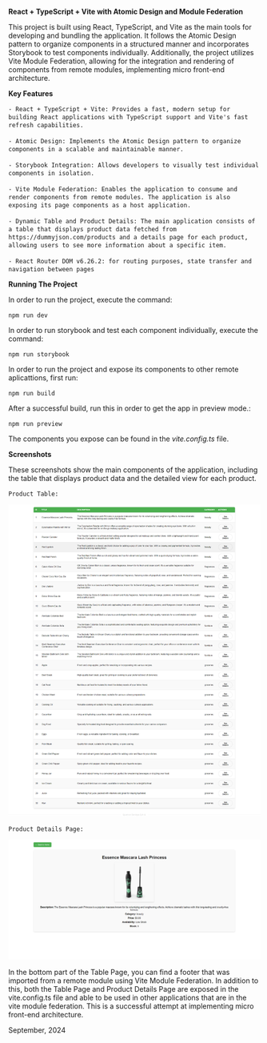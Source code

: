 **React + TypeScript + Vite with Atomic Design and Module Federation**

This project is built using React, TypeScript, and Vite as the main tools for developing and bundling the application. It follows the Atomic Design pattern to organize components in a structured manner and incorporates Storybook to test components individually. Additionally, the project utilizes Vite Module Federation, allowing for the integration and rendering of components from remote modules, implementing micro front-end architecture.



**Key Features**

    - React + TypeScript + Vite: Provides a fast, modern setup for building React applications with TypeScript support and Vite's fast  refresh capabilities.

    - Atomic Design: Implements the Atomic Design pattern to organize components in a scalable and maintainable manner.

    - Storybook Integration: Allows developers to visually test individual components in isolation.

    - Vite Module Federation: Enables the application to consume and render components from remote modules. The application is also exposing its page components as a host application.

    - Dynamic Table and Product Details: The main application consists of a table that displays product data fetched from https://dummyjson.com/products and a details page for each product, allowing users to see more information about a specific item.

    - React Router DOM v6.26.2: for routing purposes, state transfer and navigation between pages



**Running The Project**

In order to run the project, execute the command: 

    npm run dev

In order to run storybook and test each component individually, execute the command:

    npm run storybook

In order to run the project and expose its components to other remote aplicattions, first run: 

    npm run build

After a successful build, run this in order to get the app in preview mode.:

    npm run preview

The components you expose can be found in the _vite.config.ts_ file.



**Screenshots**

These screenshots show the main components of the application, including the table that displays product data and the detailed view for each product.

    Product Table:

![product-table-page](Product-Table.png)


    Product Details Page:

![product-details-page](Product-Details.png)


In the bottom part of the Table Page, you can find a footer that was imported from a remote module using Vite Module Federation. In addition to this, both the Table Page and Product Details Page are exposed in the vite.config.ts file and able to be used in other applications that are in the vite module federation. This is a successful attempt at implementing micro front-end architecture.

September, 2024
